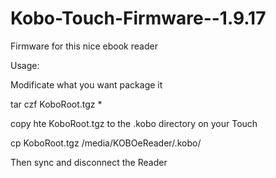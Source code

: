 Kobo-Touch-Firmware--1.9.17
===========================

Firmware for this nice ebook reader


Usage:

Modificate what you want
package it

 tar czf KoboRoot.tgz * 

copy hte KoboRoot.tgz to the .kobo directory on your Touch


cp KoboRoot.tgz /media/KOBOeReader/.kobo/


Then sync and disconnect the Reader

